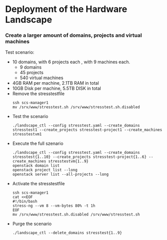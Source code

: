 # Deployment of the Hardware Landscape

### Create a larger amount of domains, projects and virtual machines

Test scenario:
  * 10 domains, with 6 projects each , with 9 machines each.
    * 9 domains
    * 45 projects
    * 540 virtual machines
  * 4GB RAM per machine, 2.1TB RAM in total
  * 10GB Disk per machine, 5.5TB DISK in total
* Remove the stresstestfile
  ```
  ssh scs-manager1
  mv /srv/www/stresstest.sh /srv/www/stresstest.sh.disabled
  ```
* Test the scenario
  ```
  ./landscape_ctl --config stresstest.yaml --create_domains stresstest1 --create_projects stresstest-project1 --create_machines stresstestvm1
  ```
* Execute the full szenario
  ```
  ./landscape_ctl --config stresstest.yaml --create_domains stresstest{1..10} --create_projects stresstest-project{1..6} --create_machines stresstestvm{1..9}
  openstack domain list
  openstack project list --long
  openstack server list --all-projects --long
  ```
* Activate the stresstestfile
  ```
  ssh scs-manager1
  cat <<EOF
  #!/bin/bash
  stress-ng --vm 8 --vm-bytes 80% -t 1h
  EOF
  mv /srv/www/stresstest.sh.disabled /srv/www/stresstest.sh
  ```
* Purge the scenario
  ```
  ./landscape_ctl --delete_domains stresstest{1..9}
  ```
